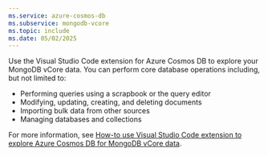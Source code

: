 ```yaml
---
ms.service: azure-cosmos-db
ms.subservice: mongodb-vcore
ms.topic: include
ms.date: 05/02/2025
---
```


Use the Visual Studio Code extension for Azure Cosmos DB to explore your MongoDB vCore data. You can perform core database operations including, but not limited to:

- Performing queries using a scrapbook or the query editor
- Modifying, updating, creating, and deleting documents
- Importing bulk data from other sources
- Managing databases and collections

For more information, see [How-to use Visual Studio Code extension to explore Azure Cosmos DB for MongoDB vCore data](../../../visual-studio-code-extension.md?pivots=api-mongodb&tabs=MongoDB).
